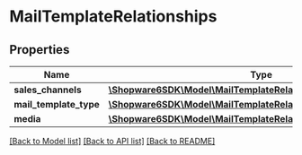 # MailTemplateRelationships

## Properties
Name | Type | Description | Notes
------------ | ------------- | ------------- | -------------
**sales_channels** | [**\Shopware6SDK\Model\MailTemplateRelationshipsSalesChannels**](MailTemplateRelationshipsSalesChannels.md) |  | [optional] 
**mail_template_type** | [**\Shopware6SDK\Model\MailTemplateRelationshipsMailTemplateType**](MailTemplateRelationshipsMailTemplateType.md) |  | [optional] 
**media** | [**\Shopware6SDK\Model\MailTemplateRelationshipsMedia**](MailTemplateRelationshipsMedia.md) |  | [optional] 

[[Back to Model list]](../../README.md#documentation-for-models) [[Back to API list]](../../README.md#documentation-for-api-endpoints) [[Back to README]](../../README.md)


